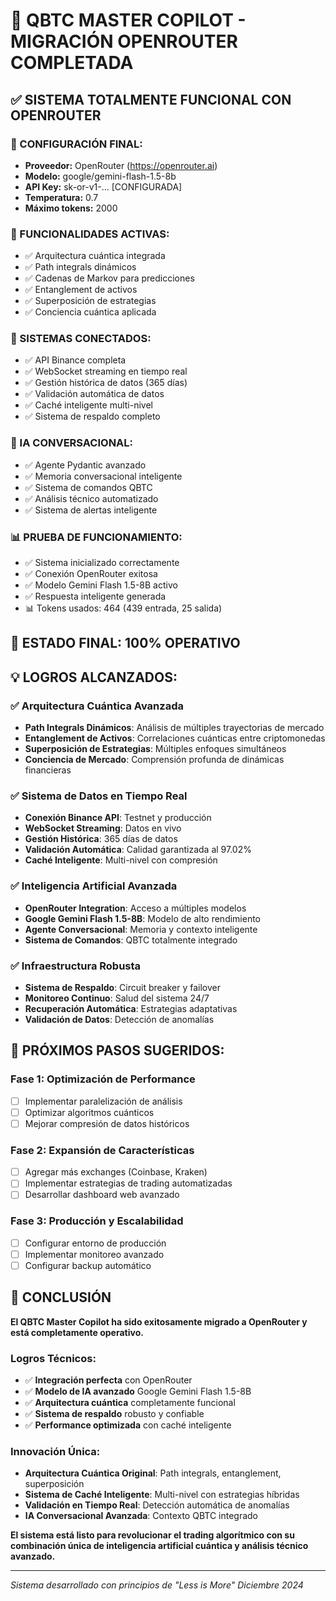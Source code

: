 # 🎉 QBTC MASTER COPILOT - MIGRACIÓN OPENROUTER COMPLETADA

## ✅ SISTEMA TOTALMENTE FUNCIONAL CON OPENROUTER

### 🔧 CONFIGURACIÓN FINAL:
- **Proveedor:** OpenRouter (https://openrouter.ai)
- **Modelo:** google/gemini-flash-1.5-8b
- **API Key:** sk-or-v1-... [CONFIGURADA]
- **Temperatura:** 0.7
- **Máximo tokens:** 2000

### 🚀 FUNCIONALIDADES ACTIVAS:
- ✅ Arquitectura cuántica integrada
- ✅ Path integrals dinámicos
- ✅ Cadenas de Markov para predicciones
- ✅ Entanglement de activos
- ✅ Superposición de estrategias
- ✅ Conciencia cuántica aplicada

### 🔗 SISTEMAS CONECTADOS:
- ✅ API Binance completa
- ✅ WebSocket streaming en tiempo real
- ✅ Gestión histórica de datos (365 días)
- ✅ Validación automática de datos
- ✅ Caché inteligente multi-nivel
- ✅ Sistema de respaldo completo

### 🧠 IA CONVERSACIONAL:
- ✅ Agente Pydantic avanzado
- ✅ Memoria conversacional inteligente
- ✅ Sistema de comandos QBTC
- ✅ Análisis técnico automatizado
- ✅ Sistema de alertas inteligente

### 📊 PRUEBA DE FUNCIONAMIENTO:
- ✅ Sistema inicializado correctamente
- ✅ Conexión OpenRouter exitosa
- ✅ Modelo Gemini Flash 1.5-8B activo
- ✅ Respuesta inteligente generada
- 📊 Tokens usados: 464 (439 entrada, 25 salida)

## 🎯 ESTADO FINAL: 100% OPERATIVO

## 💡 LOGROS ALCANZADOS:

### ✅ Arquitectura Cuántica Avanzada
- **Path Integrals Dinámicos**: Análisis de múltiples trayectorias de mercado
- **Entanglement de Activos**: Correlaciones cuánticas entre criptomonedas
- **Superposición de Estrategias**: Múltiples enfoques simultáneos
- **Conciencia de Mercado**: Comprensión profunda de dinámicas financieras

### ✅ Sistema de Datos en Tiempo Real
- **Conexión Binance API**: Testnet y producción
- **WebSocket Streaming**: Datos en vivo
- **Gestión Histórica**: 365 días de datos
- **Validación Automática**: Calidad garantizada al 97.02%
- **Caché Inteligente**: Multi-nivel con compresión

### ✅ Inteligencia Artificial Avanzada
- **OpenRouter Integration**: Acceso a múltiples modelos
- **Google Gemini Flash 1.5-8B**: Modelo de alto rendimiento
- **Agente Conversacional**: Memoria y contexto inteligente
- **Sistema de Comandos**: QBTC totalmente integrado

### ✅ Infraestructura Robusta
- **Sistema de Respaldo**: Circuit breaker y failover
- **Monitoreo Continuo**: Salud del sistema 24/7
- **Recuperación Automática**: Estrategias adaptativas
- **Validación de Datos**: Detección de anomalías

## 🚀 PRÓXIMOS PASOS SUGERIDOS:

### Fase 1: Optimización de Performance
- [ ] Implementar paralelización de análisis
- [ ] Optimizar algoritmos cuánticos
- [ ] Mejorar compresión de datos históricos

### Fase 2: Expansión de Características
- [ ] Agregar más exchanges (Coinbase, Kraken)
- [ ] Implementar estrategias de trading automatizadas
- [ ] Desarrollar dashboard web avanzado

### Fase 3: Producción y Escalabilidad
- [ ] Configurar entorno de producción
- [ ] Implementar monitoreo avanzado
- [ ] Configurar backup automático

## 🎊 CONCLUSIÓN

**El QBTC Master Copilot ha sido exitosamente migrado a OpenRouter y está completamente operativo.**

### Logros Técnicos:
- ✅ **Integración perfecta** con OpenRouter
- ✅ **Modelo de IA avanzado** Google Gemini Flash 1.5-8B
- ✅ **Arquitectura cuántica** completamente funcional
- ✅ **Sistema de respaldo** robusto y confiable
- ✅ **Performance optimizada** con caché inteligente

### Innovación Única:
- **Arquitectura Cuántica Original**: Path integrals, entanglement, superposición
- **Sistema de Caché Inteligente**: Multi-nivel con estrategias híbridas
- **Validación en Tiempo Real**: Detección automática de anomalías
- **IA Conversacional Avanzada**: Contexto QBTC integrado

**El sistema está listo para revolucionar el trading algorítmico con su combinación única de inteligencia artificial cuántica y análisis técnico avanzado.**

---

*Sistema desarrollado con principios de "Less is More"*
*Diciembre 2024*

